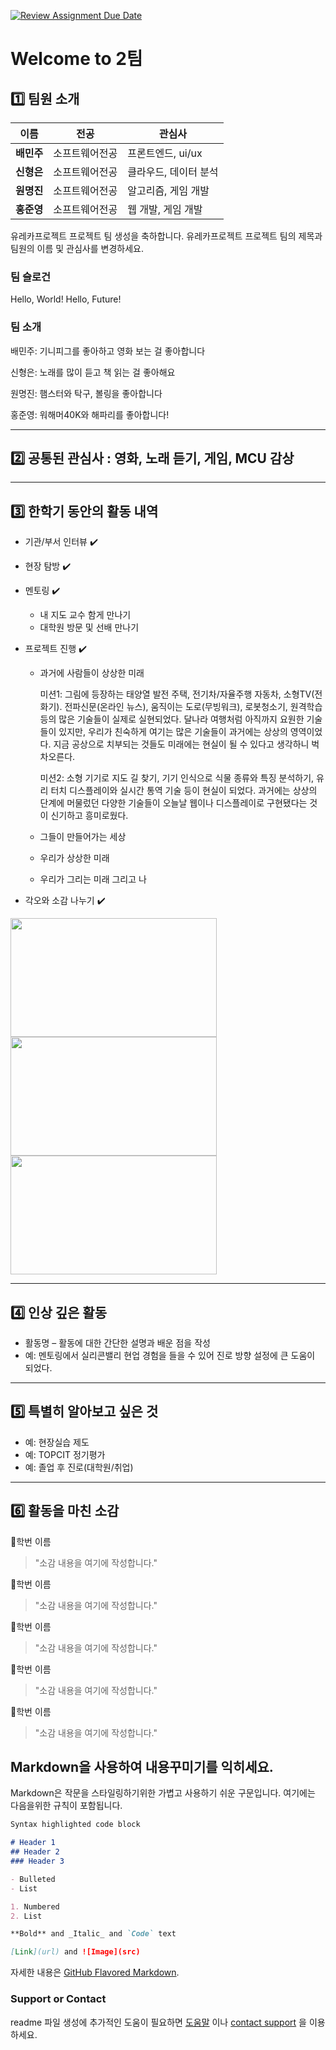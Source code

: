[![Review Assignment Due Date](https://classroom.github.com/assets/deadline-readme-button-22041afd0340ce965d47ae6ef1cefeee28c7c493a6346c4f15d667ab976d596c.svg)](https://classroom.github.com/a/meKNgBF9)

# Welcome to 2팀


## 1️⃣ 팀원 소개

| **이름** | **전공** | **관심사** |
| --- | --- | --- |
| **배민주** | 소프트웨어전공 | 프론트엔드, ui/ux |
| **신형은** | 소프트웨어전공 | 클라우드, 데이터 분석 |
| **원명진** | 소프트웨어전공 | 알고리즘, 게임 개발 |
| **홍준영** | 소프트웨어전공 | 웹 개발, 게임 개발 |


유레카프로젝트 프로젝트 팀 생성을 축하합니다.
유레카프로젝트 프로젝트 팀의 제목과 팀원의 이름 및 관심사를 변경하세요.

### 팀 슬로건

Hello, World! Hello, Future!

### 팀 소개

배민주: 기니피그를 좋아하고 영화 보는 걸 좋아합니다

신형은: 노래를 많이 듣고 책 읽는 걸 좋아해요

원명진: 햄스터와 탁구, 볼링을 좋아합니다

홍준영: 워해머40K와 해파리를 좋아합니다!


***

## 2️⃣ 공통된 관심사 : 영화, 노래 듣기, 게임, MCU 감상

***

## 3️⃣ 한학기 동안의 활동 내역 

- 기관/부서 인터뷰 ✔️  

- 현장 탐방 ✔️  

- 멘토링 ✔️  
  - 내 지도 교수 함게 만나기
  - 대학원 방문 및 선배 만나기

- 프로젝트 진행 ✔️  
  - 과거에 사람들이 상상한 미래
    
    미션1: 그림에 등장하는 태양열 발전 주택, 전기차/자율주행 자동차, 소형TV(전화기). 전파신문(온라인 뉴스), 움직이는 도로(무빙워크), 로봇청소기, 원격학습 등의 많은 기술들이 실제로 실현되었다. 달나라 여행처럼 아직까지 요원한 기술들이 있지만, 우리가 친숙하게 여기는 많은 기술들이 과거에는 상상의 영역이었다. 지금 공상으로 치부되는 것들도 미래에는 현실이 될 수 있다고 생각하니 벅차오른다.

    미션2: 소형 기기로 지도 길 찾기, 기기 인식으로 식물 종류와 특징 분석하기, 유리 터치 디스플레이와 실시간 통역 기술 등이 현실이 되었다. 과거에는 상상의 단계에 머물렀던 다양한 기술들이 오늘날 웹이나 디스플레이로 구현됐다는 것이 신기하고 흥미로웠다.
    
  - 그들이 만들어가는 세상
  - 우리가 상상한 미래
  - 우리가 그리는 미래 그리고 나

- 각오와 소감 나누기 ✔️  


<!-- 활동 사진 추가 예시 -->
<img src="https://pixnio.com/free-images/2017/08/14/2017-08-14-13-09-09-960x651.jpg?text=활동사진1" width="330" height="190"/>
<img src="https://pixnio.com/free-images/2017/08/14/2017-08-14-20-51-02-960x640.jpg?text=활동사진2" width="330" height="190"/>
<img src="https://pixnio.com/free-images/2017/08/15/2017-08-15-10-05-39-960x640.jpg?text=활동사진3" width="330" height="190"/>

***

## 4️⃣ 인상 깊은 활동

- 활동명 – 활동에 대한 간단한 설명과 배운 점을 작성  
- 예: 멘토링에서 실리콘밸리 현업 경험을 들을 수 있어 진로 방향 설정에 큰 도움이 되었다.  

***

## 5️⃣ 특별히 알아보고 싶은 것
- 예: 현장실습 제도
- 예: TOPCIT 정기평가
- 예: 졸업 후 진로(대학원/취업)

***

## 6️⃣ 활동을 마친 소감

🔗학번 이름  
> "소감 내용을 여기에 작성합니다."

🔗학번 이름  
> "소감 내용을 여기에 작성합니다."

🔗학번 이름  
> "소감 내용을 여기에 작성합니다."

🔗학번 이름  
> "소감 내용을 여기에 작성합니다."

🔗학번 이름  
> "소감 내용을 여기에 작성합니다."


## Markdown을 사용하여 내용꾸미기를 익히세요.

Markdown은 작문을 스타일링하기위한 가볍고 사용하기 쉬운 구문입니다. 여기에는 다음을위한 규칙이 포함됩니다.

```markdown
Syntax highlighted code block

# Header 1
## Header 2
### Header 3

- Bulleted
- List

1. Numbered
2. List

**Bold** and _Italic_ and `Code` text

[Link](url) and ![Image](src)
```

자세한 내용은 [GitHub Flavored Markdown](https://guides.github.com/features/mastering-markdown/).

### Support or Contact

readme 파일 생성에 추가적인 도움이 필요하면 [도움말](https://help.github.com/articles/about-readmes/) 이나 [contact support](https://github.com/contact) 을 이용하세요.

